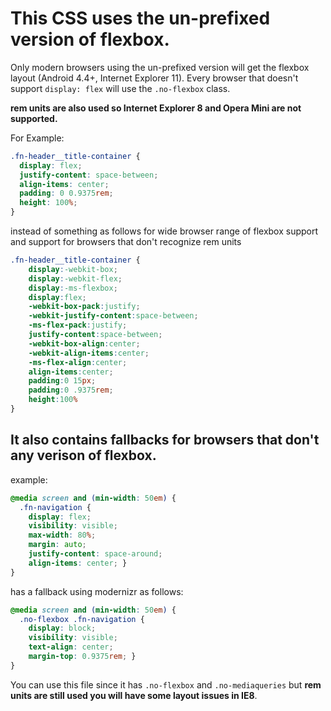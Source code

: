 # This CSS uses the un-prefixed version of flexbox.  
Only modern browsers using the un-prefixed version will get the flexbox layout (Android 4.4+, Internet Explorer 11). Every browser that doesn't support ``display: flex`` will use the ```.no-flexbox``` class.  

**rem units are also used so Internet Explorer 8 and Opera Mini are not supported.**

For Example:
```css  
.fn-header__title-container {
  display: flex;
  justify-content: space-between;
  align-items: center;
  padding: 0 0.9375rem;
  height: 100%;
}
```  
instead of something as follows for wide browser range of flexbox support and support for browsers that don't recognize rem units

```css
.fn-header__title-container {
    display:-webkit-box;
    display:-webkit-flex;
    display:-ms-flexbox;
    display:flex;
    -webkit-box-pack:justify;
    -webkit-justify-content:space-between;
    -ms-flex-pack:justify;
    justify-content:space-between;
    -webkit-box-align:center;
    -webkit-align-items:center;
    -ms-flex-align:center;
    align-items:center;
    padding:0 15px;
    padding:0 .9375rem;
    height:100%
}
```  
## It also contains fallbacks for browsers that don't any verison of  flexbox.  
example:  
```css  
@media screen and (min-width: 50em) {
  .fn-navigation {
    display: flex;
    visibility: visible;
    max-width: 80%;
    margin: auto;
    justify-content: space-around;
    align-items: center; }
}
```  
has a fallback using modernizr as follows:  
```css  
@media screen and (min-width: 50em) {
  .no-flexbox .fn-navigation {
    display: block;
    visibility: visible;
    text-align: center;
    margin-top: 0.9375rem; }
}  
```  
You can use this file since it has ```.no-flexbox``` and ```.no-mediaqueries``` but **rem units are still used you will have some layout issues in IE8**.

